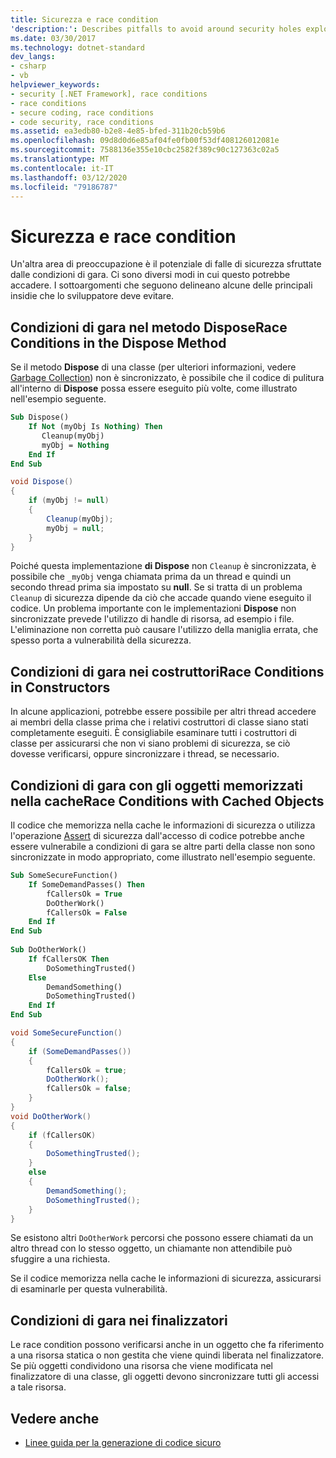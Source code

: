 ```yaml
---
title: Sicurezza e race condition
'description:': Describes pitfalls to avoid around security holes exploited by race conditions, including dispose methods, constructors, cached objects, and finalizers.
ms.date: 03/30/2017
ms.technology: dotnet-standard
dev_langs:
- csharp
- vb
helpviewer_keywords:
- security [.NET Framework], race conditions
- race conditions
- secure coding, race conditions
- code security, race conditions
ms.assetid: ea3edb80-b2e8-4e85-bfed-311b20cb59b6
ms.openlocfilehash: 09d8d0d6e85af04fe0fb00f53df408126012081e
ms.sourcegitcommit: 7588136e355e10cbc2582f389c90c127363c02a5
ms.translationtype: MT
ms.contentlocale: it-IT
ms.lasthandoff: 03/12/2020
ms.locfileid: "79186787"
---
```

# <a name="security-and-race-conditions"></a>Sicurezza e race condition
Un'altra area di preoccupazione è il potenziale di falle di sicurezza sfruttate dalle condizioni di gara. Ci sono diversi modi in cui questo potrebbe accadere. I sottoargomenti che seguono delineano alcune delle principali insidie che lo sviluppatore deve evitare.  
  
## <a name="race-conditions-in-the-dispose-method"></a>Condizioni di gara nel metodo DisposeRace Conditions in the Dispose Method  
 Se il metodo **Dispose** di una classe (per ulteriori informazioni, vedere [Garbage Collection](../../../docs/standard/garbage-collection/index.md)) non è sincronizzato, è possibile che il codice di pulitura all'interno di **Dispose** possa essere eseguito più volte, come illustrato nell'esempio seguente.  
  
```vb  
Sub Dispose()  
    If Not (myObj Is Nothing) Then  
       Cleanup(myObj)  
       myObj = Nothing  
    End If  
End Sub  
```  
  
```csharp  
void Dispose()
{  
    if (myObj != null)
    {  
        Cleanup(myObj);  
        myObj = null;  
    }  
}  
```  
  
 Poiché questa implementazione **di Dispose** non `Cleanup` è sincronizzata, è possibile che `_myObj` venga chiamata prima da un thread e quindi un secondo thread prima sia impostato su **null**. Se si tratta di un problema `Cleanup` di sicurezza dipende da ciò che accade quando viene eseguito il codice. Un problema importante con le implementazioni **Dispose** non sincronizzate prevede l'utilizzo di handle di risorsa, ad esempio i file. L'eliminazione non corretta può causare l'utilizzo della maniglia errata, che spesso porta a vulnerabilità della sicurezza.  
  
## <a name="race-conditions-in-constructors"></a>Condizioni di gara nei costruttoriRace Conditions in Constructors  
 In alcune applicazioni, potrebbe essere possibile per altri thread accedere ai membri della classe prima che i relativi costruttori di classe siano stati completamente eseguiti. È consigliabile esaminare tutti i costruttori di classe per assicurarsi che non vi siano problemi di sicurezza, se ciò dovesse verificarsi, oppure sincronizzare i thread, se necessario.  
  
## <a name="race-conditions-with-cached-objects"></a>Condizioni di gara con gli oggetti memorizzati nella cacheRace Conditions with Cached Objects  
 Il codice che memorizza nella cache le informazioni di sicurezza o utilizza l'operazione [Assert](../../../docs/framework/misc/using-the-assert-method.md) di sicurezza dall'accesso di codice potrebbe anche essere vulnerabile a condizioni di gara se altre parti della classe non sono sincronizzate in modo appropriato, come illustrato nell'esempio seguente.  
  
```vb  
Sub SomeSecureFunction()  
    If SomeDemandPasses() Then  
        fCallersOk = True  
        DoOtherWork()  
        fCallersOk = False  
    End If  
End Sub  
  
Sub DoOtherWork()  
    If fCallersOK Then  
        DoSomethingTrusted()  
    Else  
        DemandSomething()  
        DoSomethingTrusted()  
    End If  
End Sub  
```  
  
```csharp  
void SomeSecureFunction()
{  
    if (SomeDemandPasses())
    {  
        fCallersOk = true;  
        DoOtherWork();  
        fCallersOk = false;  
    }  
}  
void DoOtherWork()
{  
    if (fCallersOK)
    {  
        DoSomethingTrusted();  
    }  
    else
    {  
        DemandSomething();  
        DoSomethingTrusted();  
    }  
}  
```  
  
 Se esistono altri `DoOtherWork` percorsi che possono essere chiamati da un altro thread con lo stesso oggetto, un chiamante non attendibile può sfuggire a una richiesta.  
  
 Se il codice memorizza nella cache le informazioni di sicurezza, assicurarsi di esaminarle per questa vulnerabilità.  
  
## <a name="race-conditions-in-finalizers"></a>Condizioni di gara nei finalizzatori  
 Le race condition possono verificarsi anche in un oggetto che fa riferimento a una risorsa statica o non gestita che viene quindi liberata nel finalizzatore. Se più oggetti condividono una risorsa che viene modificata nel finalizzatore di una classe, gli oggetti devono sincronizzare tutti gli accessi a tale risorsa.  
  
## <a name="see-also"></a>Vedere anche

- [Linee guida per la generazione di codice sicuro](../../../docs/standard/security/secure-coding-guidelines.md)
